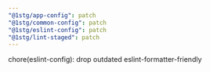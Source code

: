 ```yaml
---
"@1stg/app-config": patch
"@1stg/common-config": patch
"@1stg/eslint-config": patch
"@1stg/lint-staged": patch
---
```


chore(eslint-config): drop outdated eslint-formatter-friendly
